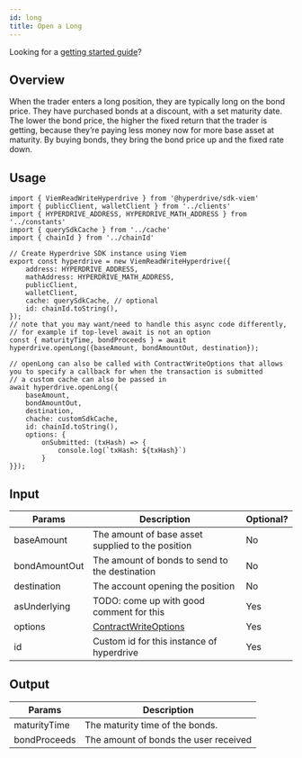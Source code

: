 ```yaml
---
id: long
title: Open a Long
---
```

Looking for a [getting started guide](/docs/sdk/getting-started)?

## Overview
When the trader enters a long position, they are typically long on the bond price. They have purchased bonds at a discount, with a set maturity date. The lower the bond price, the higher the fixed return that the trader is getting, because they’re paying less money now for more base asset at maturity. By buying bonds, they bring the bond price up and the fixed rate down.

## Usage

```tsx {18}
import { ViemReadWriteHyperdrive } from '@hyperdrive/sdk-viem'
import { publicClient, walletClient } from '../clients'
import { HYPERDRIVE_ADDRESS, HYPERDRIVE_MATH_ADDRESS } from '../constants'
import { querySdkCache } from '../cache'
import { chainId } from '../chainId'

// Create Hyperdrive SDK instance using Viem
export const hyperdrive = new ViemReadWriteHyperdrive({
    address: HYPERDRIVE_ADDRESS,
    mathAddress: HYPERDRIVE_MATH_ADDRESS,
    publicClient,
    walletClient,
    cache: querySdkCache, // optional
    id: chainId.toString(),
});
// note that you may want/need to handle this async code differently,
// for example if top-level await is not an option
const { maturityTime, bondProceeds } = await hyperdrive.openLong({baseAmount, bondAmountOut, destination});

// openLong can also be called with ContractWriteOptions that allows you to specify a callback for when the transaction is submitted
// a custom cache can also be passed in
await hyperdrive.openLong({
    baseAmount,
    bondAmountOut,
    destination,
    chache: customSdkCache,
    id: chainId.toString(),
    options: {
        onSubmitted: (txHash) => {
            console.log(`txHash: ${txHash}`)
        }
}});

```
## Input
| Params        | Description                                   | Optional?      |
| ------------- | --------------------------------------------- | -------------- |
| baseAmount    | The amount of base asset supplied to the position | No           |
| bondAmountOut | The amount of bonds to send to the destination    | No           |
| destination   | The account opening the position                    | No           |
| asUnderlying  | TODO: come up with good comment for this           | Yes          |
| options       | [ContractWriteOptions](/docs/sdk/api-reference/interfaces/ContractWriteOptionsWithCallback) | Yes |
| id            | Custom id for this instance of hyperdrive                                           | Yes          |

## Output
| Params        | Description                                   |
| ------------- | --------------------------------------------- |
| maturityTime  | The maturity time of the bonds.        |
| bondProceeds  | The amount of bonds the user received                  |
